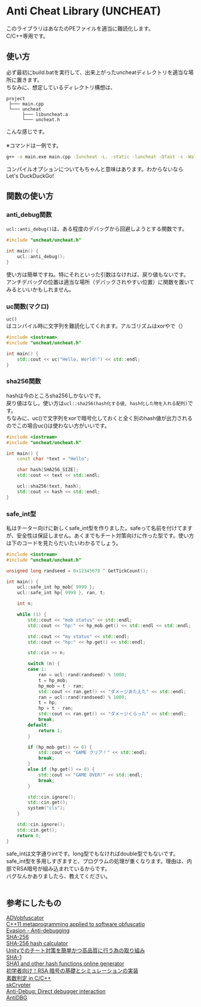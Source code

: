 # Anti Cheat Library (UNCHEAT)
このライブラリはあなたのPEファイルを適当に難読化します。<br>
C/C++専用です。

## 使い方
必ず最初にbuild.batを実行して、出来上がったuncheatディレクトリを適当な場所に置きます。<br>
ちなみに、想定しているディレクトリ構想は、<br>
```
project
 ├─── main.cpp
 └─── uncheat
      ├─── libuncheat.a
      └─── uncheat.h
```
こんな感じです。<br>
<br>
※コマンドは一例です。
```bash
g++ -o main.exe main.cpp -Iuncheat -L. -static -luncheat -Ofast -s -Wall -Wextra
```
コンパイルオプションについてもちゃんと意味はあります。わからないならLet's DuckDuckGo!


## 関数の使い方

### anti_debug関数
`ucl::anti_debug()`は、ある程度のデバッグから回避しようとする関数です。
```cpp
#include "uncheat/uncheat.h"

int main() {
    ucl::anti_debug();
}
```
使い方は簡単ですね。特にそれといった引数はなければ、戻り値もないです。<br>
アンチデバッグの位置は適当な場所（デバックされやすい位置）に関数を置いてみるといいかもしれません。

### uc関数(マクロ)
`uc()`はコンパイル時に文字列を難読化してくれます。アルゴリズムはxorやで（）

```cpp
#include <iostream>
#include "uncheat/uncheat.h"

int main() {
    std::cout << uc("Hello, World!") << std::endl;
}
```

### sha256関数
hashは今のところsha256しかないです。<br>
戻り値はなし。使い方は`ucl::sha256(hash化する値, hash化した物を入れる配列)`です。<br>
ちなみに、uc()で文字列をxorで暗号化しておくと全く別のhash値が出力されるのでこの場合uc()は使わない方がいいです。<br>
```cpp
#include <iostream>
#include "uncheat/uncheat.h"

int main() {
    const char *text = "Hello";

    char hash[SHA256_SIZE];
    std::cout << text << std::endl;

    ucl::sha256(text, hash);
    std::cout << hash << std::endl;
}
```

### safe_int型
私はチーター向けに新しくsafe_int型を作りました。safeって名前を付けてますが、安全性は保証しません。あくまでもチート対策向けに作った型です。使い方は下のコードを見たらだいたいわかるでしょう。
```cpp
#include <iostream>
#include "uncheat/uncheat.h"

unsigned long randseed = 0x12345678 ^ GetTickCount();

int main() {
    ucl::safe_int hp_mob{ 9999 };
    ucl::safe_int hp{ 9999 }, ran, t;

    int n;

    while (1) {
        std::cout << "mob status" << std::endl;
        std::cout << "hp:" << hp_mob.get() << std::endl << std::endl;

        std::cout << "my status" << std::endl;
        std::cout << "hp:" << hp.get() << std::endl;

        std::cin >> n;

        switch (n) {
        case 1:
            ran = ucl::rand(randseed) % 1000;
            t = hp_mob;
            hp_mob = t - ran;
            std::cout << ran.get() << "ダメージあたえた" << std::endl;
            ran = ucl::rand(randseed) % 1000;
            t = hp;
            hp = t - ran;
            std::cout << ran.get() << "ダメージくらった" << std::endl;
            break;
        default:
            return 1;
        }

        if (hp_mob.get() <= 0) {
            std::cout << "GAME クリア！" << std::endl;
            break;
        }
        else if (hp.get() <= 0) {
            std::cout << "GAME OVER!" << std::endl;
            break;
        }

        std::cin.ignore();
        std::cin.get();
        system("cls");
    }

    std::cin.ignore();
    std::cin.get();
    return 0;
}
```
safe_intは文字通りintです。long型でもなければdouble型でもないです。<br>
safe_int型を多用しすぎますと、プログラムの処理が重くなります。理由は、内部でRSA暗号が組み込まれているからです。<br>
バグなんかありましたら、教えてください。<br><br>

## 参考にしたもの
[ADVobfuscator](https://github.com/andrivet/ADVobfuscator/tree/master/DocCode) <br>
[C++11 metaprogramming
applied to software obfuscatio](https://www.blackhat.com/docs/eu-14/materials/eu-14-Andrivet-C-plus-plus11-Metaprogramming-Applied-To-software-Obfuscation-wp.pdf) <br>
[Evasion - Anti-debugging](https://www.vx-underground.org/#E:/root/Papers/Windows/Evasion%20-%20Anti-debugging) <br>
[SHA-256](https://github.com/983/SHA-256/) <br>
[SHA-256 hash calculator](https://xorbin.com/tools/sha256-hash-calculator) <br>
[Unityでのチート対策を簡単かつ高品質に行う為の取り組み](https://www.youtube.com/watch?v=O1-a5DQxroo) <br>
[SHA-1](http://jackseven.s22.xrea.com/programming/sha1.html) <br>
[SHA1 and other hash functions online generator](http://www.sha1-online.com/) <br>
[初学者向け！RSA 暗号の基礎とシミュレーションの実装](https://cham.space/rsa/) <br>
[素数判定 in C/C++](https://qiita.com/EqualL2/items/b3c2530c458f8450d390) <br>
[skCrypter](https://github.com/skadro-official/skCrypter) <br>
[Anti-Debug: Direct debugger interaction](https://anti-debug.checkpoint.com/techniques/interactive.html) <br>
[AntiDBG](https://github.com/HackOvert/AntiDBG/) <br>
